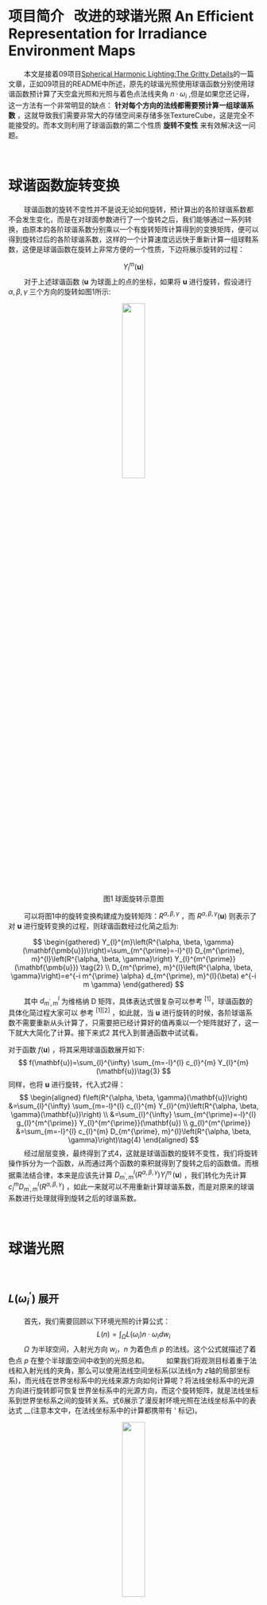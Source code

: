 # 项目简介 &nbsp; 改进的球谐光照 An Efficient Representation for Irradiance Environment Maps
&nbsp;&nbsp;&nbsp;&nbsp;&nbsp;&nbsp;&nbsp;&nbsp;本文是接着09项目[Spherical Harmonic Lighting:The Gritty Details]()的一篇文章，正如09项目的README中所述，原先的球谐光照使用球谐函数分别使用球谐函数预计算了天空盒光照和光照与着色点法线夹角 $n · \omega_i$ ,但是如果您还记得，这一方法有一个非常明显的缺点： __针对每个方向的法线都需要预计算一组球谐系数__ ，这就导致我们需要非常大的存储空间来存储多张TextureCube，这是完全不能接受的。而本文则利用了球谐函数的第二个性质 __旋转不变性__ 来有效解决这一问题。

<br>

# 球谐函数旋转变换

&nbsp;&nbsp;&nbsp;&nbsp;&nbsp;&nbsp;&nbsp;&nbsp;球谐函数的旋转不变性并不是说无论如何旋转，预计算出的各阶球谐系数都不会发生变化，而是在对球面参数进行了一个旋转之后，我们能够通过一系列转换，由原本的各阶球谐系数分别乘以一个有旋转矩阵计算得到的变换矩阵，便可以得到旋转过后的各阶球谐系数，这样的一个计算速度远远快于重新计算一组球鞋系数，这便是球谐函数在旋转上非常方便的一个性质，下边将展示旋转的过程：

$$
Y_{l}^{m}(\mathbf{\pmb{u}})\tag{1}
$$
&nbsp;&nbsp;&nbsp;&nbsp;&nbsp;&nbsp;&nbsp;&nbsp;对于上述球谐函数 ($\mathbf{\pmb{u}}$ 为球面上的点的坐标，如果将 $\mathbf{\pmb{u}}$ 进行旋转，假设进行 $\alpha, \beta, \gamma$ 三个方向的旋转如图1所示:

<div align=center>
<img src="pic/1.png" width = 30%> 

图1 球面旋转示意图
</div>

&nbsp;&nbsp;&nbsp;&nbsp;&nbsp;&nbsp;&nbsp;&nbsp;可以将图1中的旋转变换构建成为旋转矩阵：$R^{\alpha, \beta, \gamma}$ ，而 $R^{\alpha, \beta, \gamma}(\mathbf{\pmb{u}})$ 则表示了对 $\mathbf{\pmb{u}}$ 进行旋转变换的过程，则球谐函数经过化简之后为:

$$
\begin{gathered}
Y_{l}^{m}\left(R^{\alpha, \beta, \gamma}(\mathbf{\pmb{u}})\right)=\sum_{m^{\prime}=-l}^{l} D_{m^{\prime}, m}^{l}\left(R^{\alpha, \beta, \gamma}\right) Y_{l}^{m^{\prime}}(\mathbf{\pmb{u}}) \tag{2}  \\
D_{m^{\prime}, m}^{l}\left(R^{\alpha, \beta, \gamma}\right)=e^{-i m^{\prime} \alpha} d_{m^{\prime}, m}^{l}(\beta) e^{-i m \gamma}
\end{gathered}
$$

&nbsp;&nbsp;&nbsp;&nbsp;&nbsp;&nbsp;&nbsp;&nbsp;其中 $d_{m^{\prime}, m}^{l}$ 为维格纳 $\mathrm{D}$ 矩阵，具体表达式很复杂可以参考 <sup>[1]</sup>，球谐函数的具体化简过程大家可以 参考 <sup>[1][2]</sup> ，如此就，当 $\mathbf{\pmb{u}}$ 进行旋转的时候，各阶球谐系数不需要重新从头计算了，只需要把已经计算好的值再乘以一个矩阵就好了，这一下就大大简化了计算。接下来式2 其代入到普通函数中试试看。

对于函数 $f(\mathbf{u})$ ，将其采用球谐函数展开如下:
$$
f(\mathbf{u})=\sum_{l}^{\infty} \sum_{m=-l}^{l} c_{l}^{m} Y_{l}^{m}(\mathbf{u})\tag{3}
$$
同样，也将 $\mathbf{u}$ 进行旋转，代入式2得：
$$
\begin{aligned}
f\left(R^{\alpha, \beta, \gamma}(\mathbf{u})\right) &=\sum_{l}^{\infty} \sum_{m=-l}^{l} c_{l}^{m} Y_{l}^{m}\left(R^{\alpha, \beta, \gamma}(\mathbf{u})\right) \\
&=\sum_{l}^{\infty} \sum_{m^{\prime}=-l}^{l} g_{l}^{m^{\prime}} Y_{l}^{m^{\prime}}(\mathbf{u}) \\
g_{l}^{m^{\prime}} &=\sum_{m=-l}^{l} c_{l}^{m} D_{m^{\prime}, m}^{l}\left(R^{\alpha, \beta, \gamma}\right)\tag{4}
\end{aligned}
$$
&nbsp;&nbsp;&nbsp;&nbsp;&nbsp;&nbsp;&nbsp;&nbsp;经过层层变换，最终得到了式4，这就是球谐函数的旋转不变性，我们将旋转操作拆分为一个函数，从而通过两个函数的乘积就得到了旋转之后的函数值。而根据乘法结合律，本来是应该先计算 $D_{m^{\prime}, m}^{l}\left(R^{\alpha, \beta, \gamma}\right) Y_{l}^{m^{\prime}}(\mathbf{u})$ ，我们转化为先计算 $c_{l}^{m} D_{m^{\prime}, m}^{l}\left(R^{\alpha, \beta, \gamma}\right)$ ，如此一来就可以不用重新计算球谐系数，而是对原来的球谐系数进行处理就得到旋转之后的球谐系数。

<br>

# 球谐光照

<br>

## $L\left(\omega_{i}^{\prime}\right)$ 展开
&nbsp;&nbsp;&nbsp;&nbsp;&nbsp;&nbsp;&nbsp;&nbsp;首先，我们需要回顾以下环境光照的计算公式：
$$
L(n)=\int_{\Omega} L\left(\omega_{i}\right) n \cdot \omega_{i} d w_{i}\tag{5}
$$
&nbsp;&nbsp;&nbsp;&nbsp;&nbsp;&nbsp;&nbsp;&nbsp;$\Omega$ 为半球空间，入射光方向 $w_{i} ， n$ 为着色点 $p$ 的法线。这个公式就描述了着色点 $p$ 在整个半球面空间中收到的光照总和。
&nbsp;&nbsp;&nbsp;&nbsp;&nbsp;&nbsp;&nbsp;&nbsp;如果我们将观测目标着重于法线和入射光线的夹角，那么可以使用法线空间坐标系(以法线$n$为 $z$轴的局部坐标系)，而光线在世界坐标系中的光线来源方向如何计算呢？将法线坐标系中的光源方向进行旋转即可恢复世界坐标系中的光源方向，而这个旋转矩阵，就是法线坐标系到世界坐标系之间的旋转关系。式6展示了漫反射环境光照在法线坐标系中的表达式 __(注意本文中，在法线坐标系中的计算都携带有 ' 标记)。

<div align=center>
<img src="pic/2.jpg" width = 30%> 

图2 法线空间和世界坐标系之间的关系
</div>

$$
L(n)=\int_{\Omega} L\left(\omega_{i}^{\prime}\right) t\left(\theta^{\prime}\right) d w_{i}^{\prime}\tag{6}
$$

&nbsp;&nbsp;&nbsp;&nbsp;&nbsp;&nbsp;&nbsp;&nbsp;其中 $t\left(\theta^{\prime}\right)=n \cdot \omega_{i}^{\prime}=\cos \theta^{\prime}$ ，这里只有旋转没有平移操作：
$$
\left(w_{i}\right)=R^{\alpha, \beta, \gamma}\left(w_{i}^{\prime}\right)\tag{7}
$$


&nbsp;&nbsp;&nbsp;&nbsp;&nbsp;&nbsp;&nbsp;&nbsp;由于初步计算使用的是法线空间之中的积分计算，而 $\theta^{\prime}$ 的积分范围就是完整的半球，而需要进行修改的地方便是光源，而我们对于某个夹角 $\theta^{\prime}$， 我们先取出这个 $w_{i}^{\prime}$ 对应的球谐系数 $L_l^m$ 和 $Y_l^{m'}(w_{i}^{\prime})$, 后续便可以通过球谐函数的旋转不变性进行调整：

$$
L\left(\omega_{i}\right)=L\left(R^{\alpha, \beta, \gamma}\left(w_{i}^{\prime}\right)\right)=\sum_{l=0}^{\infty} \sum_{m=-l}^{l} L_{l}^{m} Y_{l}^{m}\left(R^{\alpha, \beta, \gamma}\left(w_{i}^{\prime}\right)\right)\\ \tag{8}
Y_{l}^{m}\left(R^{\alpha, \beta, \gamma}\left(w_{i}^{\prime}\right)\right)=\sum_{m^{\prime}=-l}^{l} D_{m^{\prime}, m}^{l}\left(R^{\alpha, \beta, \gamma}\right) Y_{l}^{m^{\prime}}\left(w_{i}^{\prime}\right)
$$

&nbsp;&nbsp;&nbsp;&nbsp;&nbsp;&nbsp;&nbsp;&nbsp;在得到公式8后，论文作者和Jackson<sup>3</sup>后续进行了化简(主要注意到如图2中，由于只需主要关注两个坐标系z轴之间的夹角 $ \alpha $ )，这一块比较难以理解，也可以不关注推导直接应用结论：
- 式8之中，$m^{\prime} !=0$ 的项都等于 0 ，也就是说只用考虑 $m^{\prime}=0$ 的情况即可。
- 当 $m^{\prime}=0$ 时，在只旋转 $\alpha$ 角的情况下，得到式9如下:
$$
D_{m^{\prime}, m}^{l}\left(R^{\alpha, \beta, \gamma}\right)=D_{0, m}^{l}(\alpha)=\sqrt{\frac{4 \pi}{2 l+1}} Y_{l}^{m}(n)\tag{9}
$$
&nbsp;&nbsp;&nbsp;&nbsp;&nbsp;&nbsp;&nbsp;&nbsp;带回到式8得到
$$
Y_{l}^{m}\left(R^{\alpha, \beta, \gamma}\left(w_{i}^{\prime}\right)\right)=\sqrt{\frac{4 \pi}{2 l+1}} Y_{l}^{m}(n) Y_{l}^{0}\left(w_{i}^{\prime}\right)\tag{10}
$$
&nbsp;&nbsp;&nbsp;&nbsp;&nbsp;&nbsp;&nbsp;&nbsp;最终结合式7就得到旋转 $\alpha$ 之后的 $L\left(\omega_{i}\right)$ :
$$
\begin{aligned}
L\left(\omega_{i}\right)=L\left(R^{\alpha, \beta, \gamma}\left(w_{i}^{\prime}\right)\right) &=\sum_{l=0}^{\infty} \sum_{m=-l}^{l} L_{l}^{m} \sqrt{\frac{4 \pi}{2 l+1}} Y_{l}^{m}(n) Y_{l}^{0}\left(w_{i}^{\prime}\right) \\\tag{11}
L_{l}^{m} &=\int_{\Omega} L(w) Y_{l}^{m}(w) d w
\end{aligned}
$$

## $t\left(\theta^{\prime}\right)$ 展开
&nbsp;&nbsp;&nbsp;&nbsp;&nbsp;&nbsp;&nbsp;&nbsp;实际上，项目09中，我们已经发现了，SH的简化计算要用到球谐函数的正交归一性，本文也不例外，既然已经实现了将旋转变换后的光源用球谐函数进行表达了，那么接下来就需要对 $t\left(\theta^{\prime}\right)$ 进行展开，最终利用这一性质进行化简(这个步骤同样在局部坐标系中进行)。由于 $t\left(\theta^{\prime}\right)$ 只是很简单的余弦函数，与其他参数也无关，因此将其展开为球谐函数也一样很好展开。

$$
t\left(\theta^{\prime}\right)=\cos \theta^{\prime}=\sum_{l=0}^{\infty} \sum_{m=-l}^{l} t_{l}^{m} Y_{l}^{m}\left(w_{i}^{\prime}\right)\tag{12}
$$
&nbsp;&nbsp;&nbsp;&nbsp;&nbsp;&nbsp;&nbsp;&nbsp;同时，任然只需要注意光线与法线的夹角 $\theta^{\prime}$ ，其余角度不影响最终结果，那么就可以将 $m^{\prime} !=0$ 的项忽略掉，如此一来得 到 $m^{\prime} !=0$ 的项都等于 0 ，从而得到展开的公式为:

$$
\begin{aligned}
&t\left(\theta^{\prime}\right)=\sum_{l=0}^{\infty} t_{l} Y_{l}^{0}\left(w_{i}^{\prime}\right) \\
&t_{l}=\int_{\Omega} \cos \theta^{\prime} Y_{l}^{0}\left(w_{i}^{\prime}\right) d w_{i}^{\prime}\tag{13}
\end{aligned}
$$

&nbsp;&nbsp;&nbsp;&nbsp;&nbsp;&nbsp;&nbsp;&nbsp;在项目09中，$n · w_i$ 在进行展开的时候，对于不同的法线 $n$ 都需要单独进行计算，而在局部坐标系之中，只需要对夹角 $\theta^{\prime}$ 进行展开即可。

<br>

## 合并化简
&nbsp;&nbsp;&nbsp;&nbsp;&nbsp;&nbsp;&nbsp;&nbsp;最后将式13，式11，代入到环境光计算式5中得到:
$$
\begin{aligned}
&L(n)=\int_{\Omega} L\left(\omega_{i}\right) n \cdot \omega_{i} d w_{i} \\
&=\int_{\Omega} \sum_{l=0}^{\infty} \sum_{m=-l}^{l} L_{l}^{m} \sqrt{\frac{4 \pi}{2 l+1}} Y_{l}^{m}(n) Y_{l}^{0}\left(w_{i}^{\prime}\right) \sum_{k=0}^{\infty} t_{k} Y_{k}^{0}\left(w_{i}^{\prime}\right) d w_{i}^{\prime}\tag{14}
\end{aligned}
$$
&nbsp;&nbsp;&nbsp;&nbsp;&nbsp;&nbsp;&nbsp;&nbsp;然后再把与 积分项 $w_{i}^{\prime}$ 无关项提出积分中:
$$
L(n)=\sum_{l=0}^{\infty} \sum_{k=0}^{\infty} \sum_{m=-l}^{l} \sqrt{\frac{4 \pi}{2 l+1}} L_{l}^{m} t_{l} Y_{l}^{m}(n) \int_{\Omega} Y_{l}^{0}\left(w_{i}^{\prime}\right) Y_{k}^{0}\left(w_{i}^{\prime}\right) d w_{i}^{\prime}\tag{15}
$$
&nbsp;&nbsp;&nbsp;&nbsp;&nbsp;&nbsp;&nbsp;&nbsp;再根据上一篇文章推导的正交完备性化简得到只有当 $l=k$ 时积分里面的项才不为0反之为1，进一步化简得到:

$$
L(n)=\sum_{l=0}^{\infty} \sum_{m=-l}^{l} \sqrt{\frac{4 \pi}{2 l+1}} L_{l}^{m} t_{l} Y_{l}^{m}(n)\tag{16}
$$

&nbsp;&nbsp;&nbsp;&nbsp;&nbsp;&nbsp;&nbsp;&nbsp;至此我们得到了最终的环境光计算公式，相比于项目09之中的环境光计算公式，我们可以发现不仅多出了一个根号的常数，更是多了 $Y_{l}^{m}(n)$ 这一项，这一项是与法线 $n$ 游管，如此便可以无论法线 $n$ 如何变换，通过一组球谐函数相当于进行了旋转变换，如此便可以预计算 $L_{l}^{m}$ 和 $t_{l}$ 进行存储即可，如此便可以仅需要一张Texture2D便可以存储预计算的内容。

<br>

# 具体实现

&nbsp;&nbsp;&nbsp;&nbsp;&nbsp;&nbsp;&nbsp;&nbsp;本文之中，在我参考Monica大佬的代码学习本文的时候，我发现我修改了天空盒后，计算的结果好像是不对的，而且其中的一些计算公式的好像是不正确的(不知道是否是Trick)，因此我参考了其他的SH预计算算法进行了修改，实现SH的预计算和应用的一致。

## 项目 SH_Sampler
&nbsp;&nbsp;&nbsp;&nbsp;&nbsp;&nbsp;&nbsp;&nbsp;在根目录之中，SH_Sampler项目中可以直接运行去计算一个天空盒的预计算参数，这里的预计算是没有纵向反转的，您也可以通过改变其中的路径去计算您自己的SH参数。

## ShadingPass
&nbsp;&nbsp;&nbsp;&nbsp;&nbsp;&nbsp;&nbsp;&nbsp;本文同样也是使用预计算的参数，而前文中没有提到brdf，在实现光泽反射的环境光中，实际的光照公式如下:
$$
\begin{gathered}
L\left(p, w_{o}\right)=\int_{\Omega} L\left(p, \omega_{i}\right) f\left(p, w_{i}, w_{o}\right) n \cdot \omega_{i} d w_{i} \\
f\left(p, w_{i}, w_{o}\right)=\frac{D G F}{4\left(w_{o} \cdot n\right)\left(w_{i} \cdot n\right)} \\
F=F_{0}+\left(1-F_{0}\right)\left(1-(v \cdot h)^{5}\right.\tag{17}
\end{gathered}
$$

&nbsp;&nbsp;&nbsp;&nbsp;&nbsp;&nbsp;&nbsp;&nbsp;这里的公式和前文预计算得到的参数并不一致，为此利用和IBL类似的分解方式(不完全一致，此文中 $n·w_i$ 在前边的积分之中)，尽管这会引入很大的误差，但是由于只是计算环境光，这样的误差是可以接受的。

$$
L\left(p, w_{o}\right)=\int_{\Omega} L\left(p, \omega_{i}\right) n \cdot \omega_{i} d w_{i} * \int_{\Omega} f\left(p, w_{i}, w_{o}\right) d w_{i}\tag{18}
$$。
&nbsp;&nbsp;&nbsp;&nbsp;&nbsp;&nbsp;&nbsp;&nbsp;而对于 $\int_{\Omega} f\left(p, w_{i}, w_{o}\right) d w_{i}$ ,这部分可以找到一些预计算的参考，如[【知识补充】基于图像的光照 IBL](https://zhuanlan.zhihu.com/p/360944842),由于没有 $n·w_i$ ，预计算出来的LUT会与BRDFLUT不太一致，但理解即可

# 效果展示
&nbsp;&nbsp;&nbsp;&nbsp;&nbsp;&nbsp;&nbsp;&nbsp;使用了经典的Dragon作为测试，得到效果如图3~图6所示，各个方向可以与对应方向的天空盒色彩结合观赏：
<br> 
<div align=center>
<img src="pic/res1.png"> 

图3 Dragon效果展示1
</div>


<div align=center>
<img src="pic/res2.png"> 

图4 Dragon效果展示2
</div>

<div align=center>
<img src="pic/res3.png"> 

图5 Dragon效果展示3
</div>

<div align=center>
<img src="pic/res4.png"> 

图6 Dragon效果展示4
</div>


# 总结与评价
&nbsp;&nbsp;&nbsp;&nbsp;&nbsp;&nbsp;&nbsp;&nbsp; 本文中计算环境光照的公式之中，由于传入了法线 $n$ 相关的球谐函数，这样就实现了一种由局部坐标系到世界坐标系的转换关系。本文实现的效果如果在粗糙度较低的时候可能并不如IBL，但是在存在一定粗糙度的时候整体的环境光照效果是很棒的。
<br>
<br>

# 参考资料：

[1] https://link.zhihu.com/?target=https%3A//en.wikipedia.org/wiki/Spherical_harmonics.  <br>
[2] https://link.zhihu.com/?target=https%3A//en.wikipedia.org/wiki/Wigner_D-matrix <br>
[3] Ravi Ramamoorthi and Pat Hanrahan. 2001. An efficient representation for irradiance environment maps. In Proceedings of the 28th annual conference on Computer graphics and interactive techniques (SIGGRAPH '01). Association for Computing Machinery, New York, NY, USA, 497–500.  <br>
[4] 知乎：Monica的小甜甜：【论文复现】An Efficient Representation for Irradiance Environment Maps<br>